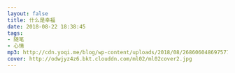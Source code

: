 ```yaml
---
layout: false
title: 什么是幸福
date: 2018-08-22 18:38:45
tags: 
- 随笔
- 心情
mp3: http://cdn.yoqi.me/blog/wp-content/uploads/2018/08/2686060486975775750_hd.mp3
cover: http://odwjyz4z6.bkt.clouddn.com/ml02/ml02cover2.jpg
---
```


